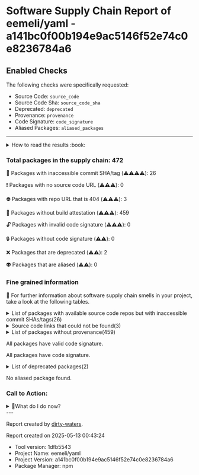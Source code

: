 
# Software Supply Chain Report of eemeli/yaml - a141bc0f00b194e9ac5146f52e74c0e8236784a6

## Enabled Checks
The following checks were specifically requested:

- Source Code: `source_code`
- Source Code Sha: `source_code_sha`
- Deprecated: `deprecated`
- Provenance: `provenance`
- Code Signature: `code_signature`
- Aliased Packages: `aliased_packages`

---


<details>
    <summary>How to read the results :book: </summary>
    
 Dirty-waters has analyzed your project dependencies and found different categories for each of them:

    
 - ⚠️⚠️⚠️⚠️ : critical severity 

    
 - ⚠️⚠️⚠️ : high severity 

    
 - ⚠️⚠️: medium severity 

    
 - ⚠️: low severity 

</details>
        

 ### Total packages in the supply chain: 472


:wrench: Packages with inaccessible commit SHA/tag (⚠️⚠️⚠️⚠️): 26

:heavy_exclamation_mark: Packages with no source code URL (⚠️⚠️⚠️): 0

:no_entry: Packages with repo URL that is 404 (⚠️⚠️⚠️): 3

:black_square_button: Packages without build attestation (⚠️⚠️⚠️): 459

:unlock: Packages with invalid code signature (⚠️⚠️⚠️): 0

:lock: Packages without code signature (⚠️⚠️): 0

:x: Packages that are deprecated (⚠️⚠️): 2

:alien: Packages that are aliased (⚠️⚠️): 0


### Fine grained information

:dolphin: For further information about software supply chain smells in your project, take a look at the following tables.

<details>
<summary>List of packages with available source code repos but with inaccessible commit SHAs/tags(26)</summary>
    


| package_name                         | sha_exists   | tag_version   | is_sha   | sha                                      | tag_url   | message                           |   status_code_for_sha | parent                  |
|:-------------------------------------|:-------------|:--------------|:---------|:-----------------------------------------|:----------|:----------------------------------|----------------------:|:------------------------|
| `@bcoe/v8-coverage@0.2.3`            | False        | `0.2.3`       | False    |                                          |           | No tags found in the repo         |                   200 | `[]`                    |
| `@rollup/plugin-babel@6.0.4`         | False        | `6.0.4`       | True     | a1a63fb6b88431f953e1a22af9f2d902e239689e |           | Tag 6.0.4 not found in the repo   |                   404 | `[]`                    |
| `@rollup/plugin-replace@5.0.7`       | False        | `5.0.7`       | False    |                                          |           | Tag 5.0.7 not found in the repo   |                   404 | `[]`                    |
| `@rollup/plugin-typescript@12.1.1`   | False        | `12.1.1`      | False    |                                          |           | Tag 12.1.1 not found in the repo  |                   404 | `[]`                    |
| `@types/babel__core@7.20.5`          | False        | `7.20.5`      | False    |                                          |           | Tag 7.20.5 not found in the repo  |                   404 | `[]`                    |
| `@types/babel__generator@7.6.8`      | False        | `7.6.8`       | False    |                                          |           | Tag 7.6.8 not found in the repo   |                   404 | `[]`                    |
| `@types/babel__template@7.4.4`       | False        | `7.4.4`       | False    |                                          |           | Tag 7.4.4 not found in the repo   |                   404 | `[]`                    |
| `@types/babel__traverse@7.20.6`      | False        | `7.20.6`      | False    |                                          |           | Tag 7.20.6 not found in the repo  |                   404 | `[]`                    |
| `@types/estree@1.0.6`                | False        | `1.0.6`       | False    |                                          |           | Tag 1.0.6 not found in the repo   |                   404 | `['rollup@4.27.4']`     |
| `@types/graceful-fs@4.1.9`           | False        | `4.1.9`       | False    |                                          |           | Tag 4.1.9 not found in the repo   |                   404 | `[]`                    |
| `@types/istanbul-lib-coverage@2.0.6` | False        | `2.0.6`       | False    |                                          |           | Tag 2.0.6 not found in the repo   |                   404 | `[]`                    |
| `@types/istanbul-lib-report@3.0.3`   | False        | `3.0.3`       | False    |                                          |           | Tag 3.0.3 not found in the repo   |                   404 | `[]`                    |
| `@types/istanbul-reports@3.0.4`      | False        | `3.0.4`       | False    |                                          |           | Tag 3.0.4 not found in the repo   |                   404 | `[]`                    |
| `@types/jest@29.5.14`                | False        | `29.5.14`     | False    |                                          |           | Tag 29.5.14 not found in the repo |                   404 | `[]`                    |
| `@types/json-schema@7.0.15`          | False        | `7.0.15`      | False    |                                          |           | Tag 7.0.15 not found in the repo  |                   404 | `[]`                    |
| `@types/node@20.17.9`                | False        | `20.17.9`     | False    |                                          |           | Tag 20.17.9 not found in the repo |                   404 | `[]`                    |
| `@types/stack-utils@2.0.3`           | False        | `2.0.3`       | False    |                                          |           | Tag 2.0.3 not found in the repo   |                   404 | `[]`                    |
| `@types/yargs-parser@21.0.3`         | False        | `21.0.3`      | False    |                                          |           | Tag 21.0.3 not found in the repo  |                   404 | `[]`                    |
| `@types/yargs@17.0.33`               | False        | `17.0.33`     | False    |                                          |           | Tag 17.0.33 not found in the repo |                   404 | `[]`                    |
| `bser@2.1.1`                         | False        | `2.1.1`       | False    |                                          |           | Tag 2.1.1 not found in the repo   |                   404 | `['fb-watchman@2.0.2']` |
| `fb-watchman@2.0.2`                  | False        | `2.0.2`       | False    |                                          |           | Tag 2.0.2 not found in the repo   |                   404 | `[]`                    |
| `jest-pnp-resolver@1.2.3`            | False        | `1.2.3`       | False    |                                          |           | Tag 1.2.3 not found in the repo   |                   404 | `[]`                    |
| `keyv@4.5.4`                         | False        | `4.5.4`       | False    |                                          |           | Tag 4.5.4 not found in the repo   |                   404 | `[]`                    |
| `lines-and-columns@1.2.4`            | False        | `1.2.4`       | True     | 3389156275890966091dec7611105fa5d47eb964 |           | Tag 1.2.4 not found in the repo   |                   404 | `[]`                    |
| `lodash.debounce@4.0.8`              | False        | `4.0.8`       | False    |                                          |           | Tag 4.0.8 not found in the repo   |                   404 | `[]`                    |
| `lodash.merge@4.6.2`                 | False        | `4.6.2`       | False    |                                          |           | Tag 4.6.2 not found in the repo   |                   404 | `[]`                    |
</details>

<details>
<summary>Source code links that could not be found(3)</summary>
    


|   index | package_name             | github_url                                    | github_exists   | parent                       |
|--------:|:-------------------------|:----------------------------------------------|:----------------|:-----------------------------|
|       1 | `concat-map@0.0.1`       | https://github.com/substack/node-concat-map   | False           | `['brace-expansion@1.1.11']` |
|       2 | `file-entry-cache@8.0.0` | https://github.com/jaredwray/file-entry-cache | False           | `[]`                         |
|       3 | `flat-cache@4.0.1`       | https://github.com/jaredwray/flat-cache       | False           | `[]`                         |
</details>

<details>
<summary>List of packages without provenance(459)</summary>
    


| package_name                                                                            | provenance_in_version   | parent                                                                                                                                                                                                        |
|:----------------------------------------------------------------------------------------|:------------------------|:--------------------------------------------------------------------------------------------------------------------------------------------------------------------------------------------------------------|
| `@ampproject/remapping@2.3.0`                                                           | False                   | `[]`                                                                                                                                                                                                          |
| `@babel/code-frame@7.26.2`                                                              | False                   | `[]`                                                                                                                                                                                                          |
| `@babel/compat-data@7.26.2`                                                             | False                   | `[]`                                                                                                                                                                                                          |
| `@babel/core@7.26.0`                                                                    | False                   | `[]`                                                                                                                                                                                                          |
| `@babel/generator@7.26.2`                                                               | False                   | `[]`                                                                                                                                                                                                          |
| `@babel/helper-annotate-as-pure@7.25.9`                                                 | False                   | `[]`                                                                                                                                                                                                          |
| `@babel/helper-builder-binary-assignment-operator-visitor@7.25.9`                       | False                   | `[]`                                                                                                                                                                                                          |
| `@babel/helper-compilation-targets@7.25.9`                                              | False                   | `[]`                                                                                                                                                                                                          |
| `@babel/helper-create-class-features-plugin@7.25.9`                                     | False                   | `[]`                                                                                                                                                                                                          |
| `@babel/helper-create-regexp-features-plugin@7.25.9`                                    | False                   | `[]`                                                                                                                                                                                                          |
| `@babel/helper-define-polyfill-provider@0.6.3`                                          | False                   | `[]`                                                                                                                                                                                                          |
| `@babel/helper-member-expression-to-functions@7.25.9`                                   | False                   | `[]`                                                                                                                                                                                                          |
| `@babel/helper-module-imports@7.25.9`                                                   | False                   | `[]`                                                                                                                                                                                                          |
| `@babel/helper-module-transforms@7.26.0`                                                | False                   | `[]`                                                                                                                                                                                                          |
| `@babel/helper-optimise-call-expression@7.25.9`                                         | False                   | `[]`                                                                                                                                                                                                          |
| `@babel/helper-plugin-utils@7.25.9`                                                     | False                   | `[]`                                                                                                                                                                                                          |
| `@babel/helper-remap-async-to-generator@7.25.9`                                         | False                   | `[]`                                                                                                                                                                                                          |
| `@babel/helper-replace-supers@7.25.9`                                                   | False                   | `[]`                                                                                                                                                                                                          |
| `@babel/helper-simple-access@7.25.9`                                                    | False                   | `[]`                                                                                                                                                                                                          |
| `@babel/helper-skip-transparent-expression-wrappers@7.25.9`                             | False                   | `[]`                                                                                                                                                                                                          |
| `@babel/helper-string-parser@7.25.9`                                                    | False                   | `[]`                                                                                                                                                                                                          |
| `@babel/helper-validator-identifier@7.25.9`                                             | False                   | `[]`                                                                                                                                                                                                          |
| `@babel/helper-validator-option@7.25.9`                                                 | False                   | `[]`                                                                                                                                                                                                          |
| `@babel/helper-wrap-function@7.25.9`                                                    | False                   | `[]`                                                                                                                                                                                                          |
| `@babel/helpers@7.26.0`                                                                 | False                   | `[]`                                                                                                                                                                                                          |
| `@babel/parser@7.26.2`                                                                  | False                   | `[]`                                                                                                                                                                                                          |
| `@babel/plugin-bugfix-firefox-class-in-computed-class-key@7.25.9`                       | False                   | `[]`                                                                                                                                                                                                          |
| `@babel/plugin-bugfix-safari-class-field-initializer-scope@7.25.9`                      | False                   | `[]`                                                                                                                                                                                                          |
| `@babel/plugin-bugfix-safari-id-destructuring-collision-in-function-expression@7.25.9`  | False                   | `[]`                                                                                                                                                                                                          |
| `@babel/plugin-bugfix-v8-spread-parameters-in-optional-chaining@7.25.9`                 | False                   | `[]`                                                                                                                                                                                                          |
| `@babel/plugin-bugfix-v8-static-class-fields-redefine-readonly@7.25.9`                  | False                   | `[]`                                                                                                                                                                                                          |
| `@babel/plugin-proposal-private-property-in-object@7.21.0-placeholder-for-preset-env.2` | False                   | `['@babel/preset-env@7.26.0']`                                                                                                                                                                                |
| `@babel/plugin-syntax-async-generators@7.8.4`                                           | False                   | `[]`                                                                                                                                                                                                          |
| `@babel/plugin-syntax-bigint@7.8.3`                                                     | False                   | `[]`                                                                                                                                                                                                          |
| `@babel/plugin-syntax-class-properties@7.12.13`                                         | False                   | `[]`                                                                                                                                                                                                          |
| `@babel/plugin-syntax-class-static-block@7.14.5`                                        | False                   | `[]`                                                                                                                                                                                                          |
| `@babel/plugin-syntax-import-assertions@7.26.0`                                         | False                   | `[]`                                                                                                                                                                                                          |
| `@babel/plugin-syntax-import-attributes@7.26.0`                                         | False                   | `[]`                                                                                                                                                                                                          |
| `@babel/plugin-syntax-import-meta@7.10.4`                                               | False                   | `[]`                                                                                                                                                                                                          |
| `@babel/plugin-syntax-json-strings@7.8.3`                                               | False                   | `[]`                                                                                                                                                                                                          |
| `@babel/plugin-syntax-jsx@7.25.9`                                                       | False                   | `[]`                                                                                                                                                                                                          |
| `@babel/plugin-syntax-logical-assignment-operators@7.10.4`                              | False                   | `[]`                                                                                                                                                                                                          |
| `@babel/plugin-syntax-nullish-coalescing-operator@7.8.3`                                | False                   | `[]`                                                                                                                                                                                                          |
| `@babel/plugin-syntax-numeric-separator@7.10.4`                                         | False                   | `[]`                                                                                                                                                                                                          |
| `@babel/plugin-syntax-object-rest-spread@7.8.3`                                         | False                   | `[]`                                                                                                                                                                                                          |
| `@babel/plugin-syntax-optional-catch-binding@7.8.3`                                     | False                   | `[]`                                                                                                                                                                                                          |
| `@babel/plugin-syntax-optional-chaining@7.8.3`                                          | False                   | `[]`                                                                                                                                                                                                          |
| `@babel/plugin-syntax-private-property-in-object@7.14.5`                                | False                   | `[]`                                                                                                                                                                                                          |
| `@babel/plugin-syntax-top-level-await@7.14.5`                                           | False                   | `[]`                                                                                                                                                                                                          |
| `@babel/plugin-syntax-typescript@7.25.9`                                                | False                   | `[]`                                                                                                                                                                                                          |
| `@babel/plugin-syntax-unicode-sets-regex@7.18.6`                                        | False                   | `[]`                                                                                                                                                                                                          |
| `@babel/plugin-transform-arrow-functions@7.25.9`                                        | False                   | `[]`                                                                                                                                                                                                          |
| `@babel/plugin-transform-async-generator-functions@7.25.9`                              | False                   | `[]`                                                                                                                                                                                                          |
| `@babel/plugin-transform-async-to-generator@7.25.9`                                     | False                   | `[]`                                                                                                                                                                                                          |
| `@babel/plugin-transform-block-scoped-functions@7.25.9`                                 | False                   | `[]`                                                                                                                                                                                                          |
| `@babel/plugin-transform-block-scoping@7.25.9`                                          | False                   | `[]`                                                                                                                                                                                                          |
| `@babel/plugin-transform-class-properties@7.25.9`                                       | False                   | `[]`                                                                                                                                                                                                          |
| `@babel/plugin-transform-class-static-block@7.26.0`                                     | False                   | `[]`                                                                                                                                                                                                          |
| `@babel/plugin-transform-classes@7.25.9`                                                | False                   | `[]`                                                                                                                                                                                                          |
| `@babel/plugin-transform-computed-properties@7.25.9`                                    | False                   | `[]`                                                                                                                                                                                                          |
| `@babel/plugin-transform-destructuring@7.25.9`                                          | False                   | `[]`                                                                                                                                                                                                          |
| `@babel/plugin-transform-dotall-regex@7.25.9`                                           | False                   | `[]`                                                                                                                                                                                                          |
| `@babel/plugin-transform-duplicate-keys@7.25.9`                                         | False                   | `[]`                                                                                                                                                                                                          |
| `@babel/plugin-transform-duplicate-named-capturing-groups-regex@7.25.9`                 | False                   | `[]`                                                                                                                                                                                                          |
| `@babel/plugin-transform-dynamic-import@7.25.9`                                         | False                   | `[]`                                                                                                                                                                                                          |
| `@babel/plugin-transform-exponentiation-operator@7.25.9`                                | False                   | `[]`                                                                                                                                                                                                          |
| `@babel/plugin-transform-export-namespace-from@7.25.9`                                  | False                   | `[]`                                                                                                                                                                                                          |
| `@babel/plugin-transform-for-of@7.25.9`                                                 | False                   | `[]`                                                                                                                                                                                                          |
| `@babel/plugin-transform-function-name@7.25.9`                                          | False                   | `[]`                                                                                                                                                                                                          |
| `@babel/plugin-transform-json-strings@7.25.9`                                           | False                   | `[]`                                                                                                                                                                                                          |
| `@babel/plugin-transform-literals@7.25.9`                                               | False                   | `[]`                                                                                                                                                                                                          |
| `@babel/plugin-transform-logical-assignment-operators@7.25.9`                           | False                   | `[]`                                                                                                                                                                                                          |
| `@babel/plugin-transform-member-expression-literals@7.25.9`                             | False                   | `[]`                                                                                                                                                                                                          |
| `@babel/plugin-transform-modules-amd@7.25.9`                                            | False                   | `[]`                                                                                                                                                                                                          |
| `@babel/plugin-transform-modules-commonjs@7.25.9`                                       | False                   | `[]`                                                                                                                                                                                                          |
| `@babel/plugin-transform-modules-systemjs@7.25.9`                                       | False                   | `[]`                                                                                                                                                                                                          |
| `@babel/plugin-transform-modules-umd@7.25.9`                                            | False                   | `[]`                                                                                                                                                                                                          |
| `@babel/plugin-transform-named-capturing-groups-regex@7.25.9`                           | False                   | `[]`                                                                                                                                                                                                          |
| `@babel/plugin-transform-new-target@7.25.9`                                             | False                   | `[]`                                                                                                                                                                                                          |
| `@babel/plugin-transform-nullish-coalescing-operator@7.25.9`                            | False                   | `[]`                                                                                                                                                                                                          |
| `@babel/plugin-transform-numeric-separator@7.25.9`                                      | False                   | `[]`                                                                                                                                                                                                          |
| `@babel/plugin-transform-object-rest-spread@7.25.9`                                     | False                   | `[]`                                                                                                                                                                                                          |
| `@babel/plugin-transform-object-super@7.25.9`                                           | False                   | `[]`                                                                                                                                                                                                          |
| `@babel/plugin-transform-optional-catch-binding@7.25.9`                                 | False                   | `[]`                                                                                                                                                                                                          |
| `@babel/plugin-transform-optional-chaining@7.25.9`                                      | False                   | `[]`                                                                                                                                                                                                          |
| `@babel/plugin-transform-parameters@7.25.9`                                             | False                   | `[]`                                                                                                                                                                                                          |
| `@babel/plugin-transform-private-methods@7.25.9`                                        | False                   | `[]`                                                                                                                                                                                                          |
| `@babel/plugin-transform-private-property-in-object@7.25.9`                             | False                   | `[]`                                                                                                                                                                                                          |
| `@babel/plugin-transform-property-literals@7.25.9`                                      | False                   | `[]`                                                                                                                                                                                                          |
| `@babel/plugin-transform-regenerator@7.25.9`                                            | False                   | `[]`                                                                                                                                                                                                          |
| `@babel/plugin-transform-regexp-modifiers@7.26.0`                                       | False                   | `[]`                                                                                                                                                                                                          |
| `@babel/plugin-transform-reserved-words@7.25.9`                                         | False                   | `[]`                                                                                                                                                                                                          |
| `@babel/plugin-transform-shorthand-properties@7.25.9`                                   | False                   | `[]`                                                                                                                                                                                                          |
| `@babel/plugin-transform-spread@7.25.9`                                                 | False                   | `[]`                                                                                                                                                                                                          |
| `@babel/plugin-transform-sticky-regex@7.25.9`                                           | False                   | `[]`                                                                                                                                                                                                          |
| `@babel/plugin-transform-template-literals@7.25.9`                                      | False                   | `[]`                                                                                                                                                                                                          |
| `@babel/plugin-transform-typeof-symbol@7.25.9`                                          | False                   | `[]`                                                                                                                                                                                                          |
| `@babel/plugin-transform-typescript@7.25.9`                                             | False                   | `[]`                                                                                                                                                                                                          |
| `@babel/plugin-transform-unicode-escapes@7.25.9`                                        | False                   | `[]`                                                                                                                                                                                                          |
| `@babel/plugin-transform-unicode-property-regex@7.25.9`                                 | False                   | `[]`                                                                                                                                                                                                          |
| `@babel/plugin-transform-unicode-regex@7.25.9`                                          | False                   | `[]`                                                                                                                                                                                                          |
| `@babel/plugin-transform-unicode-sets-regex@7.25.9`                                     | False                   | `[]`                                                                                                                                                                                                          |
| `@babel/preset-env@7.26.0`                                                              | False                   | `[]`                                                                                                                                                                                                          |
| `@babel/preset-modules@0.1.6-no-external-plugins`                                       | False                   | `['@babel/preset-env@7.26.0']`                                                                                                                                                                                |
| `@babel/runtime@7.26.0`                                                                 | False                   | `[]`                                                                                                                                                                                                          |
| `@babel/template@7.25.9`                                                                | False                   | `[]`                                                                                                                                                                                                          |
| `@babel/traverse@7.25.9`                                                                | False                   | `[]`                                                                                                                                                                                                          |
| `@babel/types@7.26.0`                                                                   | False                   | `[]`                                                                                                                                                                                                          |
| `@bcoe/v8-coverage@0.2.3`                                                               | False                   | `[]`                                                                                                                                                                                                          |
| `@eslint/js@9.15.0`                                                                     | False                   | `['eslint@9.15.0']`                                                                                                                                                                                           |
| `@eslint/object-schema@2.1.4`                                                           | False                   | `[]`                                                                                                                                                                                                          |
| `@humanfs/core@0.19.1`                                                                  | False                   | `[]`                                                                                                                                                                                                          |
| `@humanfs/node@0.16.6`                                                                  | False                   | `[]`                                                                                                                                                                                                          |
| `@humanwhocodes/module-importer@1.0.1`                                                  | False                   | `[]`                                                                                                                                                                                                          |
| `@humanwhocodes/retry@0.3.1`                                                            | False                   | `[]`                                                                                                                                                                                                          |
| `@humanwhocodes/retry@0.4.1`                                                            | False                   | `[]`                                                                                                                                                                                                          |
| `@istanbuljs/load-nyc-config@1.1.0`                                                     | False                   | `[]`                                                                                                                                                                                                          |
| `@istanbuljs/schema@0.1.3`                                                              | False                   | `[]`                                                                                                                                                                                                          |
| `@jest/console@29.7.0`                                                                  | False                   | `[]`                                                                                                                                                                                                          |
| `@jest/core@29.7.0`                                                                     | False                   | `[]`                                                                                                                                                                                                          |
| `@jest/environment@29.7.0`                                                              | False                   | `[]`                                                                                                                                                                                                          |
| `@jest/expect-utils@29.7.0`                                                             | False                   | `[]`                                                                                                                                                                                                          |
| `@jest/expect@29.7.0`                                                                   | False                   | `[]`                                                                                                                                                                                                          |
| `@jest/fake-timers@29.7.0`                                                              | False                   | `[]`                                                                                                                                                                                                          |
| `@jest/globals@29.7.0`                                                                  | False                   | `[]`                                                                                                                                                                                                          |
| `@jest/reporters@29.7.0`                                                                | False                   | `[]`                                                                                                                                                                                                          |
| `@jest/schemas@29.6.3`                                                                  | False                   | `[]`                                                                                                                                                                                                          |
| `@jest/source-map@29.6.3`                                                               | False                   | `[]`                                                                                                                                                                                                          |
| `@jest/test-result@29.7.0`                                                              | False                   | `[]`                                                                                                                                                                                                          |
| `@jest/test-sequencer@29.7.0`                                                           | False                   | `[]`                                                                                                                                                                                                          |
| `@jest/transform@29.7.0`                                                                | False                   | `[]`                                                                                                                                                                                                          |
| `@jest/types@29.6.3`                                                                    | False                   | `[]`                                                                                                                                                                                                          |
| `@jridgewell/gen-mapping@0.3.5`                                                         | False                   | `[]`                                                                                                                                                                                                          |
| `@jridgewell/resolve-uri@3.1.2`                                                         | False                   | `[]`                                                                                                                                                                                                          |
| `@jridgewell/set-array@1.2.1`                                                           | False                   | `[]`                                                                                                                                                                                                          |
| `@jridgewell/sourcemap-codec@1.5.0`                                                     | False                   | `[]`                                                                                                                                                                                                          |
| `@jridgewell/trace-mapping@0.3.25`                                                      | False                   | `[]`                                                                                                                                                                                                          |
| `@nodelib/fs.scandir@2.1.5`                                                             | False                   | `['@nodelib/fs.walk@1.2.8']`                                                                                                                                                                                  |
| `@nodelib/fs.stat@2.0.5`                                                                | False                   | `['@nodelib/fs.scandir@2.1.5']`                                                                                                                                                                               |
| `@nodelib/fs.walk@1.2.8`                                                                | False                   | `[]`                                                                                                                                                                                                          |
| `@rollup/plugin-babel@6.0.4`                                                            | False                   | `[]`                                                                                                                                                                                                          |
| `@rollup/plugin-replace@5.0.7`                                                          | False                   | `[]`                                                                                                                                                                                                          |
| `@rollup/plugin-typescript@12.1.1`                                                      | False                   | `[]`                                                                                                                                                                                                          |
| `@rollup/pluginutils@5.1.3`                                                             | False                   | `[]`                                                                                                                                                                                                          |
| `@rollup/rollup-android-arm-eabi@4.27.4`                                                | False                   | `[]`                                                                                                                                                                                                          |
| `@rollup/rollup-android-arm64@4.27.4`                                                   | False                   | `[]`                                                                                                                                                                                                          |
| `@rollup/rollup-darwin-arm64@4.27.4`                                                    | False                   | `[]`                                                                                                                                                                                                          |
| `@rollup/rollup-darwin-x64@4.27.4`                                                      | False                   | `[]`                                                                                                                                                                                                          |
| `@rollup/rollup-freebsd-arm64@4.27.4`                                                   | False                   | `[]`                                                                                                                                                                                                          |
| `@rollup/rollup-freebsd-x64@4.27.4`                                                     | False                   | `[]`                                                                                                                                                                                                          |
| `@rollup/rollup-linux-arm-gnueabihf@4.27.4`                                             | False                   | `[]`                                                                                                                                                                                                          |
| `@rollup/rollup-linux-arm-musleabihf@4.27.4`                                            | False                   | `[]`                                                                                                                                                                                                          |
| `@rollup/rollup-linux-arm64-gnu@4.27.4`                                                 | False                   | `[]`                                                                                                                                                                                                          |
| `@rollup/rollup-linux-arm64-musl@4.27.4`                                                | False                   | `[]`                                                                                                                                                                                                          |
| `@rollup/rollup-linux-powerpc64le-gnu@4.27.4`                                           | False                   | `[]`                                                                                                                                                                                                          |
| `@rollup/rollup-linux-riscv64-gnu@4.27.4`                                               | False                   | `[]`                                                                                                                                                                                                          |
| `@rollup/rollup-linux-s390x-gnu@4.27.4`                                                 | False                   | `[]`                                                                                                                                                                                                          |
| `@rollup/rollup-linux-x64-gnu@4.27.4`                                                   | False                   | `[]`                                                                                                                                                                                                          |
| `@rollup/rollup-linux-x64-musl@4.27.4`                                                  | False                   | `[]`                                                                                                                                                                                                          |
| `@rollup/rollup-win32-arm64-msvc@4.27.4`                                                | False                   | `[]`                                                                                                                                                                                                          |
| `@rollup/rollup-win32-ia32-msvc@4.27.4`                                                 | False                   | `[]`                                                                                                                                                                                                          |
| `@rollup/rollup-win32-x64-msvc@4.27.4`                                                  | False                   | `[]`                                                                                                                                                                                                          |
| `@sinclair/typebox@0.27.8`                                                              | False                   | `[]`                                                                                                                                                                                                          |
| `@sinonjs/commons@3.0.1`                                                                | False                   | `[]`                                                                                                                                                                                                          |
| `@sinonjs/fake-timers@10.3.0`                                                           | False                   | `[]`                                                                                                                                                                                                          |
| `@types/babel__core@7.20.5`                                                             | False                   | `[]`                                                                                                                                                                                                          |
| `@types/babel__generator@7.6.8`                                                         | False                   | `[]`                                                                                                                                                                                                          |
| `@types/babel__template@7.4.4`                                                          | False                   | `[]`                                                                                                                                                                                                          |
| `@types/babel__traverse@7.20.6`                                                         | False                   | `[]`                                                                                                                                                                                                          |
| `@types/estree@1.0.6`                                                                   | False                   | `['rollup@4.27.4']`                                                                                                                                                                                           |
| `@types/graceful-fs@4.1.9`                                                              | False                   | `[]`                                                                                                                                                                                                          |
| `@types/istanbul-lib-coverage@2.0.6`                                                    | False                   | `[]`                                                                                                                                                                                                          |
| `@types/istanbul-lib-report@3.0.3`                                                      | False                   | `[]`                                                                                                                                                                                                          |
| `@types/istanbul-reports@3.0.4`                                                         | False                   | `[]`                                                                                                                                                                                                          |
| `@types/jest@29.5.14`                                                                   | False                   | `[]`                                                                                                                                                                                                          |
| `@types/json-schema@7.0.15`                                                             | False                   | `[]`                                                                                                                                                                                                          |
| `@types/node@20.17.9`                                                                   | False                   | `[]`                                                                                                                                                                                                          |
| `@types/stack-utils@2.0.3`                                                              | False                   | `[]`                                                                                                                                                                                                          |
| `@types/yargs-parser@21.0.3`                                                            | False                   | `[]`                                                                                                                                                                                                          |
| `@types/yargs@17.0.33`                                                                  | False                   | `[]`                                                                                                                                                                                                          |
| `@typescript-eslint/eslint-plugin@8.16.0`                                               | False                   | `['typescript-eslint@8.16.0']`                                                                                                                                                                                |
| `@typescript-eslint/parser@8.16.0`                                                      | False                   | `['typescript-eslint@8.16.0']`                                                                                                                                                                                |
| `@typescript-eslint/scope-manager@8.16.0`                                               | False                   | `['@typescript-eslint/utils@8.16.0', '@typescript-eslint/eslint-plugin@8.16.0', '@typescript-eslint/parser@8.16.0']`                                                                                          |
| `@typescript-eslint/type-utils@8.16.0`                                                  | False                   | `['@typescript-eslint/eslint-plugin@8.16.0']`                                                                                                                                                                 |
| `@typescript-eslint/types@8.16.0`                                                       | False                   | `['@typescript-eslint/utils@8.16.0', '@typescript-eslint/scope-manager@8.16.0', '@typescript-eslint/parser@8.16.0', '@typescript-eslint/visitor-keys@8.16.0', '@typescript-eslint/typescript-estree@8.16.0']` |
| `@typescript-eslint/typescript-estree@8.16.0`                                           | False                   | `['@typescript-eslint/utils@8.16.0', '@typescript-eslint/parser@8.16.0', '@typescript-eslint/type-utils@8.16.0']`                                                                                             |
| `@typescript-eslint/utils@8.16.0`                                                       | False                   | `['@typescript-eslint/eslint-plugin@8.16.0', 'typescript-eslint@8.16.0', '@typescript-eslint/type-utils@8.16.0']`                                                                                             |
| `@typescript-eslint/visitor-keys@8.16.0`                                                | False                   | `['@typescript-eslint/eslint-plugin@8.16.0', '@typescript-eslint/scope-manager@8.16.0', '@typescript-eslint/parser@8.16.0', '@typescript-eslint/typescript-estree@8.16.0']`                                   |
| `acorn-jsx@5.3.2`                                                                       | False                   | `[]`                                                                                                                                                                                                          |
| `acorn@8.14.0`                                                                          | False                   | `[]`                                                                                                                                                                                                          |
| `ajv@6.12.6`                                                                            | False                   | `[]`                                                                                                                                                                                                          |
| `ansi-escapes@4.3.2`                                                                    | False                   | `[]`                                                                                                                                                                                                          |
| `ansi-regex@5.0.1`                                                                      | False                   | `[]`                                                                                                                                                                                                          |
| `ansi-styles@4.3.0`                                                                     | False                   | `[]`                                                                                                                                                                                                          |
| `ansi-styles@5.2.0`                                                                     | False                   | `[]`                                                                                                                                                                                                          |
| `anymatch@3.1.3`                                                                        | False                   | `[]`                                                                                                                                                                                                          |
| `argparse@1.0.10`                                                                       | False                   | `[]`                                                                                                                                                                                                          |
| `argparse@2.0.1`                                                                        | False                   | `[]`                                                                                                                                                                                                          |
| `babel-jest@29.7.0`                                                                     | False                   | `[]`                                                                                                                                                                                                          |
| `babel-plugin-istanbul@6.1.1`                                                           | False                   | `[]`                                                                                                                                                                                                          |
| `babel-plugin-jest-hoist@29.6.3`                                                        | False                   | `[]`                                                                                                                                                                                                          |
| `babel-plugin-polyfill-corejs2@0.4.12`                                                  | False                   | `[]`                                                                                                                                                                                                          |
| `babel-plugin-polyfill-corejs3@0.10.6`                                                  | False                   | `[]`                                                                                                                                                                                                          |
| `babel-plugin-polyfill-regenerator@0.6.3`                                               | False                   | `[]`                                                                                                                                                                                                          |
| `babel-preset-current-node-syntax@1.1.0`                                                | False                   | `[]`                                                                                                                                                                                                          |
| `babel-preset-jest@29.6.3`                                                              | False                   | `[]`                                                                                                                                                                                                          |
| `balanced-match@1.0.2`                                                                  | False                   | `[]`                                                                                                                                                                                                          |
| `brace-expansion@1.1.11`                                                                | False                   | `[]`                                                                                                                                                                                                          |
| `brace-expansion@2.0.1`                                                                 | False                   | `[]`                                                                                                                                                                                                          |
| `braces@3.0.3`                                                                          | False                   | `[]`                                                                                                                                                                                                          |
| `browserslist@4.24.2`                                                                   | False                   | `[]`                                                                                                                                                                                                          |
| `bser@2.1.1`                                                                            | False                   | `['fb-watchman@2.0.2']`                                                                                                                                                                                       |
| `buffer-from@1.1.2`                                                                     | False                   | `[]`                                                                                                                                                                                                          |
| `callsites@3.1.0`                                                                       | False                   | `[]`                                                                                                                                                                                                          |
| `camelcase@5.3.1`                                                                       | False                   | `[]`                                                                                                                                                                                                          |
| `camelcase@6.3.0`                                                                       | False                   | `[]`                                                                                                                                                                                                          |
| `caniuse-lite@1.0.30001684`                                                             | False                   | `[]`                                                                                                                                                                                                          |
| `chalk@4.1.2`                                                                           | False                   | `[]`                                                                                                                                                                                                          |
| `char-regex@1.0.2`                                                                      | False                   | `[]`                                                                                                                                                                                                          |
| `ci-info@3.9.0`                                                                         | False                   | `[]`                                                                                                                                                                                                          |
| `cjs-module-lexer@1.4.1`                                                                | False                   | `[]`                                                                                                                                                                                                          |
| `cliui@8.0.1`                                                                           | False                   | `[]`                                                                                                                                                                                                          |
| `co@4.6.0`                                                                              | False                   | `[]`                                                                                                                                                                                                          |
| `collect-v8-coverage@1.0.2`                                                             | False                   | `[]`                                                                                                                                                                                                          |
| `color-convert@2.0.1`                                                                   | False                   | `[]`                                                                                                                                                                                                          |
| `color-name@1.1.4`                                                                      | False                   | `[]`                                                                                                                                                                                                          |
| `concat-map@0.0.1`                                                                      | False                   | `['brace-expansion@1.1.11']`                                                                                                                                                                                  |
| `convert-source-map@2.0.0`                                                              | False                   | `[]`                                                                                                                                                                                                          |
| `core-js-compat@3.39.0`                                                                 | False                   | `[]`                                                                                                                                                                                                          |
| `create-jest@29.7.0`                                                                    | False                   | `[]`                                                                                                                                                                                                          |
| `cross-env@7.0.3`                                                                       | False                   | `[]`                                                                                                                                                                                                          |
| `cross-spawn@7.0.6`                                                                     | False                   | `[]`                                                                                                                                                                                                          |
| `debug@4.3.7`                                                                           | False                   | `[]`                                                                                                                                                                                                          |
| `dedent@1.5.3`                                                                          | False                   | `[]`                                                                                                                                                                                                          |
| `deep-is@0.1.4`                                                                         | False                   | `[]`                                                                                                                                                                                                          |
| `deepmerge@4.3.1`                                                                       | False                   | `[]`                                                                                                                                                                                                          |
| `detect-newline@3.1.0`                                                                  | False                   | `[]`                                                                                                                                                                                                          |
| `diff-sequences@29.6.3`                                                                 | False                   | `[]`                                                                                                                                                                                                          |
| `electron-to-chromium@1.5.66`                                                           | False                   | `[]`                                                                                                                                                                                                          |
| `emittery@0.13.1`                                                                       | False                   | `[]`                                                                                                                                                                                                          |
| `emoji-regex@8.0.0`                                                                     | False                   | `[]`                                                                                                                                                                                                          |
| `error-ex@1.3.2`                                                                        | False                   | `[]`                                                                                                                                                                                                          |
| `escalade@3.2.0`                                                                        | False                   | `[]`                                                                                                                                                                                                          |
| `escape-string-regexp@2.0.0`                                                            | False                   | `[]`                                                                                                                                                                                                          |
| `escape-string-regexp@4.0.0`                                                            | False                   | `[]`                                                                                                                                                                                                          |
| `eslint-config-prettier@9.1.0`                                                          | False                   | `[]`                                                                                                                                                                                                          |
| `eslint@9.15.0`                                                                         | False                   | `[]`                                                                                                                                                                                                          |
| `esprima@4.0.1`                                                                         | False                   | `[]`                                                                                                                                                                                                          |
| `esquery@1.6.0`                                                                         | False                   | `[]`                                                                                                                                                                                                          |
| `esrecurse@4.3.0`                                                                       | False                   | `[]`                                                                                                                                                                                                          |
| `estraverse@5.3.0`                                                                      | False                   | `[]`                                                                                                                                                                                                          |
| `estree-walker@2.0.2`                                                                   | False                   | `[]`                                                                                                                                                                                                          |
| `esutils@2.0.3`                                                                         | False                   | `[]`                                                                                                                                                                                                          |
| `execa@5.1.1`                                                                           | False                   | `[]`                                                                                                                                                                                                          |
| `exit@0.1.2`                                                                            | False                   | `[]`                                                                                                                                                                                                          |
| `expect@29.7.0`                                                                         | False                   | `[]`                                                                                                                                                                                                          |
| `fast-check@2.25.0`                                                                     | False                   | `[]`                                                                                                                                                                                                          |
| `fast-deep-equal@3.1.3`                                                                 | False                   | `[]`                                                                                                                                                                                                          |
| `fast-glob@3.3.2`                                                                       | False                   | `[]`                                                                                                                                                                                                          |
| `fast-json-stable-stringify@2.1.0`                                                      | False                   | `[]`                                                                                                                                                                                                          |
| `fast-levenshtein@2.0.6`                                                                | False                   | `[]`                                                                                                                                                                                                          |
| `fastq@1.17.1`                                                                          | False                   | `[]`                                                                                                                                                                                                          |
| `fb-watchman@2.0.2`                                                                     | False                   | `[]`                                                                                                                                                                                                          |
| `file-entry-cache@8.0.0`                                                                | False                   | `[]`                                                                                                                                                                                                          |
| `fill-range@7.1.1`                                                                      | False                   | `[]`                                                                                                                                                                                                          |
| `find-up@4.1.0`                                                                         | False                   | `[]`                                                                                                                                                                                                          |
| `find-up@5.0.0`                                                                         | False                   | `[]`                                                                                                                                                                                                          |
| `flat-cache@4.0.1`                                                                      | False                   | `[]`                                                                                                                                                                                                          |
| `flatted@3.3.2`                                                                         | False                   | `[]`                                                                                                                                                                                                          |
| `fs.realpath@1.0.0`                                                                     | False                   | `[]`                                                                                                                                                                                                          |
| `fsevents@2.3.3`                                                                        | False                   | `[]`                                                                                                                                                                                                          |
| `function-bind@1.1.2`                                                                   | False                   | `[]`                                                                                                                                                                                                          |
| `gensync@1.0.0-beta.2`                                                                  | False                   | `[]`                                                                                                                                                                                                          |
| `get-caller-file@2.0.5`                                                                 | False                   | `[]`                                                                                                                                                                                                          |
| `get-package-type@0.1.0`                                                                | False                   | `[]`                                                                                                                                                                                                          |
| `get-stream@6.0.1`                                                                      | False                   | `[]`                                                                                                                                                                                                          |
| `glob-parent@5.1.2`                                                                     | False                   | `[]`                                                                                                                                                                                                          |
| `glob-parent@6.0.2`                                                                     | False                   | `[]`                                                                                                                                                                                                          |
| `glob@7.2.3`                                                                            | False                   | `[]`                                                                                                                                                                                                          |
| `globals@11.12.0`                                                                       | False                   | `[]`                                                                                                                                                                                                          |
| `globals@14.0.0`                                                                        | False                   | `[]`                                                                                                                                                                                                          |
| `graceful-fs@4.2.11`                                                                    | False                   | `[]`                                                                                                                                                                                                          |
| `graphemer@1.4.0`                                                                       | False                   | `[]`                                                                                                                                                                                                          |
| `has-flag@4.0.0`                                                                        | False                   | `[]`                                                                                                                                                                                                          |
| `hasown@2.0.2`                                                                          | False                   | `[]`                                                                                                                                                                                                          |
| `html-escaper@2.0.2`                                                                    | False                   | `[]`                                                                                                                                                                                                          |
| `human-signals@2.1.0`                                                                   | False                   | `[]`                                                                                                                                                                                                          |
| `ignore@5.3.2`                                                                          | False                   | `[]`                                                                                                                                                                                                          |
| `import-fresh@3.3.0`                                                                    | False                   | `[]`                                                                                                                                                                                                          |
| `import-local@3.2.0`                                                                    | False                   | `[]`                                                                                                                                                                                                          |
| `imurmurhash@0.1.4`                                                                     | False                   | `[]`                                                                                                                                                                                                          |
| `inflight@1.0.6`                                                                        | False                   | `[]`                                                                                                                                                                                                          |
| `inherits@2.0.4`                                                                        | False                   | `[]`                                                                                                                                                                                                          |
| `is-arrayish@0.2.1`                                                                     | False                   | `[]`                                                                                                                                                                                                          |
| `is-core-module@2.15.1`                                                                 | False                   | `[]`                                                                                                                                                                                                          |
| `is-extglob@2.1.1`                                                                      | False                   | `[]`                                                                                                                                                                                                          |
| `is-fullwidth-code-point@3.0.0`                                                         | False                   | `[]`                                                                                                                                                                                                          |
| `is-generator-fn@2.1.0`                                                                 | False                   | `[]`                                                                                                                                                                                                          |
| `is-glob@4.0.3`                                                                         | False                   | `[]`                                                                                                                                                                                                          |
| `is-number@7.0.0`                                                                       | False                   | `[]`                                                                                                                                                                                                          |
| `is-stream@2.0.1`                                                                       | False                   | `[]`                                                                                                                                                                                                          |
| `isexe@2.0.0`                                                                           | False                   | `[]`                                                                                                                                                                                                          |
| `istanbul-lib-coverage@3.2.2`                                                           | False                   | `[]`                                                                                                                                                                                                          |
| `istanbul-lib-instrument@5.2.1`                                                         | False                   | `[]`                                                                                                                                                                                                          |
| `istanbul-lib-instrument@6.0.3`                                                         | False                   | `[]`                                                                                                                                                                                                          |
| `istanbul-lib-report@3.0.1`                                                             | False                   | `[]`                                                                                                                                                                                                          |
| `istanbul-lib-source-maps@4.0.1`                                                        | False                   | `[]`                                                                                                                                                                                                          |
| `istanbul-reports@3.1.7`                                                                | False                   | `[]`                                                                                                                                                                                                          |
| `jest-changed-files@29.7.0`                                                             | False                   | `[]`                                                                                                                                                                                                          |
| `jest-circus@29.7.0`                                                                    | False                   | `[]`                                                                                                                                                                                                          |
| `jest-cli@29.7.0`                                                                       | False                   | `[]`                                                                                                                                                                                                          |
| `jest-config@29.7.0`                                                                    | False                   | `[]`                                                                                                                                                                                                          |
| `jest-diff@29.7.0`                                                                      | False                   | `[]`                                                                                                                                                                                                          |
| `jest-docblock@29.7.0`                                                                  | False                   | `[]`                                                                                                                                                                                                          |
| `jest-each@29.7.0`                                                                      | False                   | `[]`                                                                                                                                                                                                          |
| `jest-environment-node@29.7.0`                                                          | False                   | `[]`                                                                                                                                                                                                          |
| `jest-get-type@29.6.3`                                                                  | False                   | `[]`                                                                                                                                                                                                          |
| `jest-haste-map@29.7.0`                                                                 | False                   | `[]`                                                                                                                                                                                                          |
| `jest-leak-detector@29.7.0`                                                             | False                   | `[]`                                                                                                                                                                                                          |
| `jest-matcher-utils@29.7.0`                                                             | False                   | `[]`                                                                                                                                                                                                          |
| `jest-message-util@29.7.0`                                                              | False                   | `[]`                                                                                                                                                                                                          |
| `jest-mock@29.7.0`                                                                      | False                   | `[]`                                                                                                                                                                                                          |
| `jest-pnp-resolver@1.2.3`                                                               | False                   | `[]`                                                                                                                                                                                                          |
| `jest-regex-util@29.6.3`                                                                | False                   | `[]`                                                                                                                                                                                                          |
| `jest-resolve-dependencies@29.7.0`                                                      | False                   | `[]`                                                                                                                                                                                                          |
| `jest-resolve@29.7.0`                                                                   | False                   | `[]`                                                                                                                                                                                                          |
| `jest-runner@29.7.0`                                                                    | False                   | `[]`                                                                                                                                                                                                          |
| `jest-runtime@29.7.0`                                                                   | False                   | `[]`                                                                                                                                                                                                          |
| `jest-snapshot@29.7.0`                                                                  | False                   | `[]`                                                                                                                                                                                                          |
| `jest-ts-webcompat-resolver@1.0.0`                                                      | False                   | `[]`                                                                                                                                                                                                          |
| `jest-util@29.7.0`                                                                      | False                   | `[]`                                                                                                                                                                                                          |
| `jest-validate@29.7.0`                                                                  | False                   | `[]`                                                                                                                                                                                                          |
| `jest-watcher@29.7.0`                                                                   | False                   | `[]`                                                                                                                                                                                                          |
| `jest-worker@29.7.0`                                                                    | False                   | `[]`                                                                                                                                                                                                          |
| `jest@29.7.0`                                                                           | False                   | `[]`                                                                                                                                                                                                          |
| `js-tokens@4.0.0`                                                                       | False                   | `[]`                                                                                                                                                                                                          |
| `js-yaml@3.14.1`                                                                        | False                   | `[]`                                                                                                                                                                                                          |
| `js-yaml@4.1.0`                                                                         | False                   | `[]`                                                                                                                                                                                                          |
| `jsesc@3.0.2`                                                                           | False                   | `[]`                                                                                                                                                                                                          |
| `json-buffer@3.0.1`                                                                     | False                   | `['keyv@4.5.4']`                                                                                                                                                                                              |
| `json-parse-even-better-errors@2.3.1`                                                   | False                   | `[]`                                                                                                                                                                                                          |
| `json-schema-traverse@0.4.1`                                                            | False                   | `[]`                                                                                                                                                                                                          |
| `json-stable-stringify-without-jsonify@1.0.1`                                           | False                   | `[]`                                                                                                                                                                                                          |
| `json5@2.2.3`                                                                           | False                   | `[]`                                                                                                                                                                                                          |
| `keyv@4.5.4`                                                                            | False                   | `[]`                                                                                                                                                                                                          |
| `kleur@3.0.3`                                                                           | False                   | `[]`                                                                                                                                                                                                          |
| `leven@3.1.0`                                                                           | False                   | `[]`                                                                                                                                                                                                          |
| `levn@0.4.1`                                                                            | False                   | `[]`                                                                                                                                                                                                          |
| `lines-and-columns@1.2.4`                                                               | False                   | `[]`                                                                                                                                                                                                          |
| `locate-path@5.0.0`                                                                     | False                   | `[]`                                                                                                                                                                                                          |
| `locate-path@6.0.0`                                                                     | False                   | `[]`                                                                                                                                                                                                          |
| `lodash.debounce@4.0.8`                                                                 | False                   | `[]`                                                                                                                                                                                                          |
| `lodash.merge@4.6.2`                                                                    | False                   | `[]`                                                                                                                                                                                                          |
| `lru-cache@5.1.1`                                                                       | False                   | `[]`                                                                                                                                                                                                          |
| `magic-string@0.30.14`                                                                  | False                   | `[]`                                                                                                                                                                                                          |
| `make-dir@4.0.0`                                                                        | False                   | `[]`                                                                                                                                                                                                          |
| `makeerror@1.0.12`                                                                      | False                   | `['walker@1.0.8']`                                                                                                                                                                                            |
| `merge-stream@2.0.0`                                                                    | False                   | `[]`                                                                                                                                                                                                          |
| `merge2@1.4.1`                                                                          | False                   | `[]`                                                                                                                                                                                                          |
| `micromatch@4.0.8`                                                                      | False                   | `[]`                                                                                                                                                                                                          |
| `mimic-fn@2.1.0`                                                                        | False                   | `[]`                                                                                                                                                                                                          |
| `minimatch@3.1.2`                                                                       | False                   | `[]`                                                                                                                                                                                                          |
| `minimatch@9.0.5`                                                                       | False                   | `[]`                                                                                                                                                                                                          |
| `ms@2.1.3`                                                                              | False                   | `[]`                                                                                                                                                                                                          |
| `natural-compare@1.4.0`                                                                 | False                   | `[]`                                                                                                                                                                                                          |
| `node-int64@0.4.0`                                                                      | False                   | `[]`                                                                                                                                                                                                          |
| `node-releases@2.0.18`                                                                  | False                   | `[]`                                                                                                                                                                                                          |
| `normalize-path@3.0.0`                                                                  | False                   | `[]`                                                                                                                                                                                                          |
| `npm-run-path@4.0.1`                                                                    | False                   | `[]`                                                                                                                                                                                                          |
| `once@1.4.0`                                                                            | False                   | `[]`                                                                                                                                                                                                          |
| `onetime@5.1.2`                                                                         | False                   | `[]`                                                                                                                                                                                                          |
| `optionator@0.9.4`                                                                      | False                   | `[]`                                                                                                                                                                                                          |
| `p-limit@2.3.0`                                                                         | False                   | `[]`                                                                                                                                                                                                          |
| `p-limit@3.1.0`                                                                         | False                   | `[]`                                                                                                                                                                                                          |
| `p-locate@4.1.0`                                                                        | False                   | `[]`                                                                                                                                                                                                          |
| `p-locate@5.0.0`                                                                        | False                   | `[]`                                                                                                                                                                                                          |
| `p-try@2.2.0`                                                                           | False                   | `[]`                                                                                                                                                                                                          |
| `parent-module@1.0.1`                                                                   | False                   | `[]`                                                                                                                                                                                                          |
| `parse-json@5.2.0`                                                                      | False                   | `[]`                                                                                                                                                                                                          |
| `path-exists@4.0.0`                                                                     | False                   | `[]`                                                                                                                                                                                                          |
| `path-is-absolute@1.0.1`                                                                | False                   | `[]`                                                                                                                                                                                                          |
| `path-key@3.1.1`                                                                        | False                   | `[]`                                                                                                                                                                                                          |
| `path-parse@1.0.7`                                                                      | False                   | `[]`                                                                                                                                                                                                          |
| `picocolors@1.1.1`                                                                      | False                   | `[]`                                                                                                                                                                                                          |
| `picomatch@2.3.1`                                                                       | False                   | `[]`                                                                                                                                                                                                          |
| `picomatch@4.0.2`                                                                       | False                   | `[]`                                                                                                                                                                                                          |
| `pirates@4.0.6`                                                                         | False                   | `[]`                                                                                                                                                                                                          |
| `pkg-dir@4.2.0`                                                                         | False                   | `[]`                                                                                                                                                                                                          |
| `prelude-ls@1.2.1`                                                                      | False                   | `[]`                                                                                                                                                                                                          |
| `prettier@3.4.1`                                                                        | False                   | `[]`                                                                                                                                                                                                          |
| `pretty-format@29.7.0`                                                                  | False                   | `[]`                                                                                                                                                                                                          |
| `prompts@2.4.2`                                                                         | False                   | `[]`                                                                                                                                                                                                          |
| `punycode@2.3.1`                                                                        | False                   | `[]`                                                                                                                                                                                                          |
| `pure-rand@5.0.5`                                                                       | False                   | `[]`                                                                                                                                                                                                          |
| `queue-microtask@1.2.3`                                                                 | False                   | `[]`                                                                                                                                                                                                          |
| `react-is@18.3.1`                                                                       | False                   | `[]`                                                                                                                                                                                                          |
| `regenerate-unicode-properties@10.2.0`                                                  | False                   | `[]`                                                                                                                                                                                                          |
| `regenerate@1.4.2`                                                                      | False                   | `[]`                                                                                                                                                                                                          |
| `regenerator-runtime@0.14.1`                                                            | False                   | `[]`                                                                                                                                                                                                          |
| `regenerator-transform@0.15.2`                                                          | False                   | `[]`                                                                                                                                                                                                          |
| `regexpu-core@6.2.0`                                                                    | False                   | `[]`                                                                                                                                                                                                          |
| `regjsgen@0.8.0`                                                                        | False                   | `[]`                                                                                                                                                                                                          |
| `regjsparser@0.12.0`                                                                    | False                   | `[]`                                                                                                                                                                                                          |
| `require-directory@2.1.1`                                                               | False                   | `[]`                                                                                                                                                                                                          |
| `resolve-cwd@3.0.0`                                                                     | False                   | `[]`                                                                                                                                                                                                          |
| `resolve-from@4.0.0`                                                                    | False                   | `[]`                                                                                                                                                                                                          |
| `resolve-from@5.0.0`                                                                    | False                   | `[]`                                                                                                                                                                                                          |
| `resolve.exports@2.0.2`                                                                 | False                   | `[]`                                                                                                                                                                                                          |
| `resolve@1.22.8`                                                                        | False                   | `[]`                                                                                                                                                                                                          |
| `reusify@1.0.4`                                                                         | False                   | `[]`                                                                                                                                                                                                          |
| `rollup@4.27.4`                                                                         | False                   | `[]`                                                                                                                                                                                                          |
| `run-parallel@1.2.0`                                                                    | False                   | `[]`                                                                                                                                                                                                          |
| `semver@6.3.1`                                                                          | False                   | `[]`                                                                                                                                                                                                          |
| `shebang-command@2.0.0`                                                                 | False                   | `[]`                                                                                                                                                                                                          |
| `shebang-regex@3.0.0`                                                                   | False                   | `[]`                                                                                                                                                                                                          |
| `signal-exit@3.0.7`                                                                     | False                   | `[]`                                                                                                                                                                                                          |
| `sisteransi@1.0.5`                                                                      | False                   | `[]`                                                                                                                                                                                                          |
| `slash@3.0.0`                                                                           | False                   | `[]`                                                                                                                                                                                                          |
| `source-map-support@0.5.13`                                                             | False                   | `['jest-runner@29.7.0']`                                                                                                                                                                                      |
| `source-map@0.6.1`                                                                      | False                   | `[]`                                                                                                                                                                                                          |
| `sprintf-js@1.0.3`                                                                      | False                   | `[]`                                                                                                                                                                                                          |
| `stack-utils@2.0.6`                                                                     | False                   | `[]`                                                                                                                                                                                                          |
| `string-length@4.0.2`                                                                   | False                   | `[]`                                                                                                                                                                                                          |
| `string-width@4.2.3`                                                                    | False                   | `[]`                                                                                                                                                                                                          |
| `strip-ansi@6.0.1`                                                                      | False                   | `[]`                                                                                                                                                                                                          |
| `strip-bom@4.0.0`                                                                       | False                   | `[]`                                                                                                                                                                                                          |
| `strip-final-newline@2.0.0`                                                             | False                   | `[]`                                                                                                                                                                                                          |
| `strip-json-comments@3.1.1`                                                             | False                   | `[]`                                                                                                                                                                                                          |
| `supports-color@7.2.0`                                                                  | False                   | `[]`                                                                                                                                                                                                          |
| `supports-color@8.1.1`                                                                  | False                   | `[]`                                                                                                                                                                                                          |
| `supports-preserve-symlinks-flag@1.0.0`                                                 | False                   | `[]`                                                                                                                                                                                                          |
| `test-exclude@6.0.0`                                                                    | False                   | `[]`                                                                                                                                                                                                          |
| `tmpl@1.0.5`                                                                            | False                   | `['makeerror@1.0.12']`                                                                                                                                                                                        |
| `to-regex-range@5.0.1`                                                                  | False                   | `[]`                                                                                                                                                                                                          |
| `tslib@2.8.1`                                                                           | False                   | `[]`                                                                                                                                                                                                          |
| `type-check@0.4.0`                                                                      | False                   | `[]`                                                                                                                                                                                                          |
| `type-detect@4.0.8`                                                                     | False                   | `['@sinonjs/commons@3.0.1']`                                                                                                                                                                                  |
| `type-fest@0.21.3`                                                                      | False                   | `[]`                                                                                                                                                                                                          |
| `typescript-eslint@8.16.0`                                                              | False                   | `[]`                                                                                                                                                                                                          |
| `typescript@5.7.2`                                                                      | False                   | `[]`                                                                                                                                                                                                          |
| `undici-types@6.19.8`                                                                   | False                   | `[]`                                                                                                                                                                                                          |
| `unicode-canonical-property-names-ecmascript@2.0.1`                                     | False                   | `[]`                                                                                                                                                                                                          |
| `unicode-match-property-ecmascript@2.0.0`                                               | False                   | `[]`                                                                                                                                                                                                          |
| `unicode-match-property-value-ecmascript@2.2.0`                                         | False                   | `[]`                                                                                                                                                                                                          |
| `unicode-property-aliases-ecmascript@2.1.0`                                             | False                   | `[]`                                                                                                                                                                                                          |
| `update-browserslist-db@1.1.1`                                                          | False                   | `[]`                                                                                                                                                                                                          |
| `uri-js@4.4.1`                                                                          | False                   | `[]`                                                                                                                                                                                                          |
| `v8-to-istanbul@9.3.0`                                                                  | False                   | `[]`                                                                                                                                                                                                          |
| `walker@1.0.8`                                                                          | False                   | `[]`                                                                                                                                                                                                          |
| `which@2.0.2`                                                                           | False                   | `[]`                                                                                                                                                                                                          |
| `word-wrap@1.2.5`                                                                       | False                   | `[]`                                                                                                                                                                                                          |
| `wrap-ansi@7.0.0`                                                                       | False                   | `[]`                                                                                                                                                                                                          |
| `wrappy@1.0.2`                                                                          | False                   | `[]`                                                                                                                                                                                                          |
| `write-file-atomic@4.0.2`                                                               | False                   | `[]`                                                                                                                                                                                                          |
| `y18n@5.0.8`                                                                            | False                   | `[]`                                                                                                                                                                                                          |
| `yallist@3.1.1`                                                                         | False                   | `[]`                                                                                                                                                                                                          |
| `yargs-parser@21.1.1`                                                                   | False                   | `[]`                                                                                                                                                                                                          |
| `yargs@17.7.2`                                                                          | False                   | `[]`                                                                                                                                                                                                          |
| `yocto-queue@0.1.0`                                                                     | False                   | `[]`                                                                                                                                                                                                          |
</details>

All packages have valid code signature.

All packages have code signature.

<details>
<summary>List of deprecated packages(2)</summary>
    


| package_name     | deprecated_in_version   | all_deprecated   | parent   |
|:-----------------|:------------------------|:-----------------|:---------|
| `glob@7.2.3`     | True                    | False            | `[]`     |
| `inflight@1.0.6` | True                    | True             | `[]`     |
</details>

No aliased package found.

### Call to Action:

<details>
<summary>👻What do I do now? </summary>


For packages **without source code & accessible SHA/release tags**:

- **Why?** Missing or inaccessible source code makes it impossible to audit the package for security vulnerabilities or malicious code.

1. Pull Request to the maintainer of dependency, requesting correct repository metadata and proper versioning/tagging. 


For **deprecated** packages:

- **Why?** Deprecated packages may contain known security issues and are no longer maintained, putting your project at risk.

1. Confirm the maintainer's deprecation intention 
2. Check for not deprecated versions

For packages **without code signature**:

- **Why?** Code signatures help verify the authenticity and integrity of the package, ensuring it hasn't been tampered with.

1. Open an issue in the dependency's repository to request the inclusion of code signature in the CI/CD pipeline. 


For packages **with invalid code signature**:

- **Why?** Invalid signatures could indicate tampering or compromised build processes.

1. It's recommended to verify the code signature and contact the maintainer to fix the issue.

For packages **without provenance**:

- **Why?** Without provenance, there's no way to verify that the package was built from the claimed source code, making supply chain attacks possible.

1. Open an issue in the dependency's repository to request the inclusion of provenance and build attestation in the CI/CD pipeline.

For packages that are **aliased**:

- **Why?** Aliased packages may hide malicious dependencies under seemingly legitimate names.

1. Check the aliased package and its repository to verify the alias is not malicious.
</details>
---

Report created by [dirty-waters](https://github.com/chains-project/dirty-waters/).

Report created on 2025-05-13 00:43:24
- Tool version: 1dfb5543
- Project Name: eemeli/yaml
- Project Version: a141bc0f00b194e9ac5146f52e74c0e8236784a6
- Package Manager: npm
